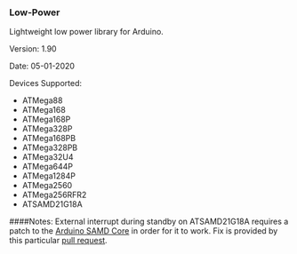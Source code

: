 ### Low-Power
Lightweight low power library for Arduino.

Version: 1.90

Date: 05-01-2020

Devices Supported:
* ATMega88
* ATMega168
* ATMega168P
* ATMega328P
* ATMega168PB
* ATMega328PB
* ATMega32U4
* ATMega644P
* ATMega1284P
* ATMega2560
* ATMega256RFR2
* ATSAMD21G18A

####Notes:
External interrupt during standby on ATSAMD21G18A requires a patch to the <a href="https://github.com/arduino/ArduinoCore-samd">Arduino SAMD Core</a> in order for it to work. Fix is provided by this particular <a href="https://github.com/arduino/ArduinoCore-samd/pull/90">pull request</a>.
